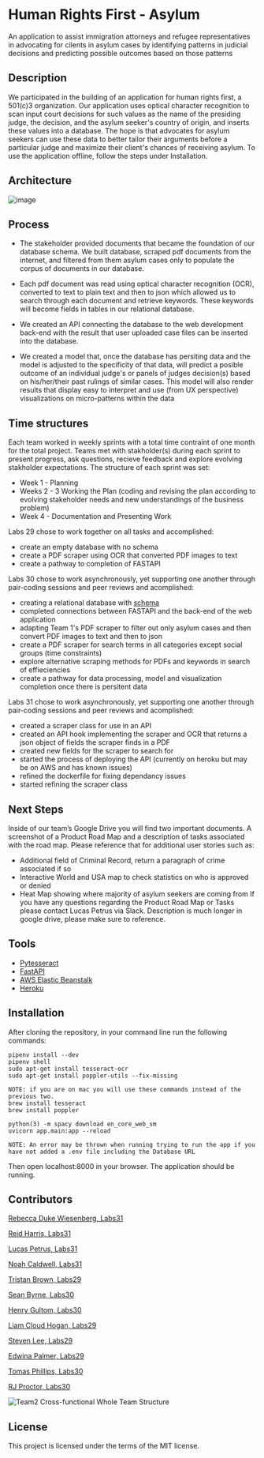 # Human Rights First - Asylum
An application to assist immigration attorneys and refugee representatives in advocating for cilents in asylum cases by identifying patterns in judicial decisions and predicting possible outcomes based on those patterns

## Description
We participated in the building of an application for human rights first, a 501(c)3 organization. Our application uses optical character recognition to scan input court decisions for such values as the name of the presiding judge, the decision, and the asylum seeker's country of origin, and inserts these values into a database. The hope is that advocates for asylum seekers can use these data to better tailor their arguments before a particular judge and maximize their client's chances of receiving asylum. To use the application offline, follow the steps under Installation.

## Architecture
![image](assets/HRF_architecture_diagram_DavidH_rjproctor.png)

## Process
*  The stakeholder provided documents that became the foundation of our database schema.  We built database, scraped pdf documents from the internet, and filtered from them asylum cases only to populate the corpus of documents in our database.

*  Each pdf document was read using optical character recognition (OCR), converted to text to plain text and then to json which allowed us to search through each document and retrieve keywords.  These keywords will become fields in tables in our relational database.

*  We created an API connecting the database to the web development back-end with the result that user uploaded case files can be inserted into the database.

*  We created a model that, once the database has persiting data and the model is adjusted to the specificity of that data, will predict a posible outcome of an individual judge's or panels of judges decision(s) based on his/her/their past rulings of similar cases.  This model will also render results that display easy to interpret and use (from UX perspective) visualizations on micro-patterns within the data

## Time structures
Each team worked in weekly sprints with a total time contraint of one month for the total project.  Teams met with stakholder(s) during each sprint to present progress, ask questions, recieve feedback and explore evolving stakholder expectations.  The structure of each sprint was set:
  *  Week 1 - Planning
  *  Weeks 2 - 3 Working the Plan (coding and revising the plan according to evolving stakeholder needs and new understandings of the business problem)
  *  Week 4 - Documentation and Presenting Work

Labs 29 chose to work together on all tasks and accomplished:
  *  create an empty database with no schema
  *  create a PDF scraper using OCR that converted PDF images to text
  *  create a pathway to completion of FASTAPI

Labs 30 chose to work asynchronously, yet supporting one another through pair-coding sessions and peer reviews and acomplished:
  *  creating a relational database with [schema](assets/HRF_DS_DB_schema_diagram_SeanB.png)
  *  completed connections between FASTAPI and the back-end of the web application
  *  adapting Team 1's PDF scraper to filter out only asylum cases and then convert PDF images to text and then to json
  * create a PDF scraper for search terms in all categories except social groups (time constraints)
  *  explore alternative scraping methods for PDFs and keywords in search of effieciencies
  *  create a pathway for data processing, model and visualization completion once there is persitent data

Labs 31 chose to work asynchronously, yet supporting one another through pair-coding sessions and peer reviews and acomplished:
  * created a scraper class for use in an API
  * created an API hook implementing the scraper and OCR that returns a json object of fields the scraper finds in a PDF
  * created new fields for the scraper to search for
  * started the process of deploying the API (currently on heroku but may be on AWS and has known issues)
  * refined the dockerfile for fixing dependancy issues
  * started refining the scraper class

## Next Steps
Inside of our team’s Google Drive you will find two important documents. A screenshot of a Product Road Map and a description of tasks associated with the road map. Please reference that for additional user stories such as:
  * Additional field of Criminal Record, return a paragraph of crime associated if so
  * Interactive World and USA map to check statistics on who is approved or denied
  * Heat Map showing where majority of asylum seekers are coming from
If you have any questions regarding the Product Road Map or Tasks please contact Lucas Petrus via Slack. Description is much longer in google drive, please make sure to reference.

## Tools

 * [Pytesseract](https://github.com/madmaze/pytesseract)
 * [FastAPI](https://github.com/tiangolo/fastapi)
 * [AWS Elastic Beanstalk](https://aws.amazon.com/elasticbeanstalk/)
 * [Heroku](https://www.heroku.com/about)

## Installation

 After cloning the repository, in your command line run the following commands:
 ```
pipenv install --dev
pipenv shell
sudo apt-get install tesseract-ocr
sudo apt-get install poppler-utils --fix-missing

NOTE: if you are on mac you will use these commands instead of the previous two.
brew install tesseract
brew install poppler

python(3) -m spacy download en_core_web_sm
uvicorn app.main:app --reload

NOTE: An error may be thrown when running trying to run the app if you have not added a .env file including the Database URL
 ```
 Then open localhost:8000 in your browser. The application should be running. 

 ## Contributors

 [Rebecca Duke Wiesenberg, Labs31](https://github.com/rdukewiesenb)

 [Reid Harris, Labs31](https://github.com/codealamode)

 [Lucas Petrus, Labs31](https://github.com/lucaspetrus)

 [Noah Caldwell, Labs31](https://github.com/noahnisbet)

 [Tristan Brown, Labs29](https://github.com/Tristan-Brown1096)

 [Sean Byrne, Labs30](https://github.com/ssbyrne89)

 [Henry Gultom, Labs30](https://github.com/henryspg)
 
 [Liam Cloud Hogan, Labs29](https://github.com/liam-cloud-hogan)
 
 [Steven Lee, Labs29](https://github.com/StevenBryceLee)

 [Edwina Palmer, Labs29](https://github.com/edwinapalmer)

 [Tomas Phillips, Labs30](https://github.com/tomashphill)

 [RJ Proctor, Labs30](https://github.com/jproctor-rebecca)

![Team2 Cross-functional Whole Team Structure](assets/HRF_cross_functional_product_dev_team_rjproctor.png)

 ## License

 This project is licensed under the terms of the MIT license.
